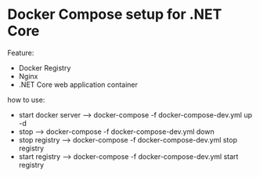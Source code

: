 # Docker Compose setup for .NET Core

Feature:
- Docker Registry
- Nginx
- .NET Core web application container

how to use:
- start docker server --> docker-compose -f docker-compose-dev.yml up -d
- stop --> docker-compose -f docker-compose-dev.yml down
- stop registry --> docker-compose -f docker-compose-dev.yml stop registry
- start registry --> docker-compose -f docker-compose-dev.yml start registry
